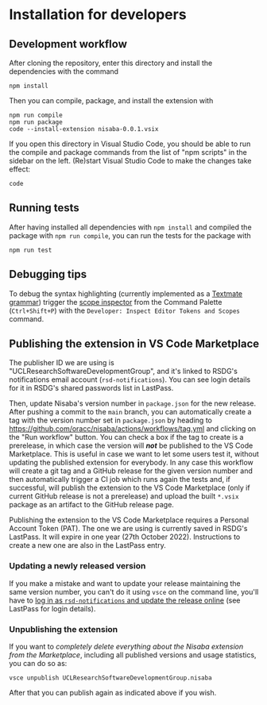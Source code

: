 # Installation for developers

## Development workflow

After cloning the repository, enter this directory and install the dependencies
with the command

```
npm install
```

Then you can compile, package, and install the extension with

```
npm run compile
npm run package
code --install-extension nisaba-0.0.1.vsix
```

If you open this directory in Visual Studio Code, you should be able to run the
compile and package commands from the list of "npm scripts" in the sidebar on
the left.  (Re)start Visual Studio Code to make the changes take effect:

```
code
```

## Running tests

After having installed all dependencies with `npm install` and compiled the
package with `npm run compile`, you can run the tests for the package with

```
npm run test
```

## Debugging tips

To debug the syntax highlighting (currently implemented as a [Textmate
grammar](https://code.visualstudio.com/api/language-extensions/syntax-highlight-guide))
trigger the [scope
inspector](https://code.visualstudio.com/api/language-extensions/syntax-highlight-guide#scope-inspector)
from the Command Palette (`Ctrl+Shift+P`) with the `Developer: Inspect Editor
Tokens and Scopes` command.

## Publishing the extension in VS Code Marketplace

The publisher ID we are using is "UCLResearchSoftwareDevelopmentGroup", and it's linked to RSDG's notifications email account (`rsd-notifications`). You can see login details for it in RSDG's shared passwords list in LastPass.

Then, update Nisaba's version number in `package.json` for the new release.  After pushing a commit to the `main` branch, you can automatically create a tag with the version number set in `package.json` by heading to https://github.com/oracc/nisaba/actions/workflows/tag.yml and clicking on the "Run workflow" button.  You can check a box if the tag to create is a prerelease, in which case the version will ***not*** be published to the VS Code Marketplace.  This is useful in case we want to let some users test it, without updating the published extension for everybody.  In any case this workflow will create a git tag and a GitHub release for the given version number and then automatically trigger a CI job which runs again the tests and, if successful, will publish the extension to the VS Code Marketplace (only if current GitHub release is not a prerelease) and upload the built `*.vsix` package as an artifact to the GitHub release page.

Publishing the extension to the VS Code Marketplace requires a Personal Account Token (PAT). The one we are using is currently saved in RSDG's LastPass. It will expire in one year (27th October 2022). Instructions to create a new one are also in the LastPass entry.

### Updating a newly released version

If you make a mistake and want to update your release maintaining the same version number, you can't do it using `vsce` on the command line, you'll have to [log in as `rsd-notifications` and update the release online](https://marketplace.visualstudio.com/manage/publishers/uclresearchsoftwaredevelopmentgroup) (see LastPass for login details).

### Unpublishing the extension

If you want to *completely delete everything about the Nisaba extension from the Marketplace*, including all published versions and usage statistics, you can do so as:

```
vsce unpublish UCLResearchSoftwareDevelopmentGroup.nisaba
```

After that you can publish again as indicated above if you wish.
